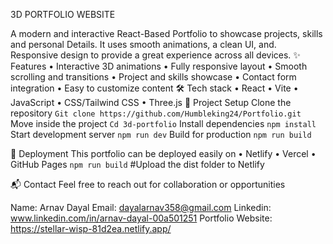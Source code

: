 3D PORTFOLIO WEBSITE

A modern and interactive React-Based Portfolio to showcase projects, skills and personal
Details.
It uses smooth animations, a clean UI, and. Responsive design to provide a great experience across all devices.
✨ Features
•	Interactive 3D animations
•	Fully responsive layout
•	Smooth scrolling and transitions
•	Project and skills showcase
•	Contact form integration
•	Easy to customize content
🛠️  Tech stack
•	React
•	Vite
•	JavaScript
•	CSS/Tailwind CSS
•	Three.js 
📂 Project Setup
Clone the repository
`Git clone https://github.com/Humbleking24/Portfolio.git`
Move inside the project
`Cd 3d-portfolio`
Install dependencies
`npm install`
Start development server
`npm run dev`
Build for production
`npm run build`

🚀 Deployment
This portfolio can be deployed easily on 
•	Netlify
•	Vercel
•	GitHub Pages
`npm run build`
#Upload the dist folder to Netlify

📬 Contact
Feel free to reach out for collaboration or opportunities

Name: Arnav Dayal
Email: dayalarnav358@gmail.com
Linkedin: www.linkedin.com/in/arnav-dayal-00a501251
Portfolio Website: https://stellar-wisp-81d2ea.netlify.app/